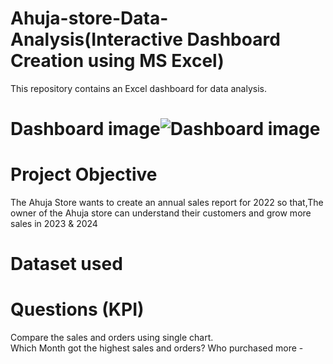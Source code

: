 # Ahuja-store-Data-Analysis(Interactive Dashboard Creation using MS Excel)
This repository contains an Excel dashboard for data analysis.



# Dashboard image![Dashboard image](https://github.com/user-attachments/assets/21886ed9-9848-458d-a39c-fc485a70af06)
# Project Objective
The Ahuja Store wants to create an annual sales report for 2022 so that,The owner of the Ahuja store can 
understand their customers and grow more sales in 2023 & 2024

# Dataset used


# Questions (KPI)
Compare the sales and orders using  single chart.            
Which Month got the highest sales and orders?
Who purchased more -
